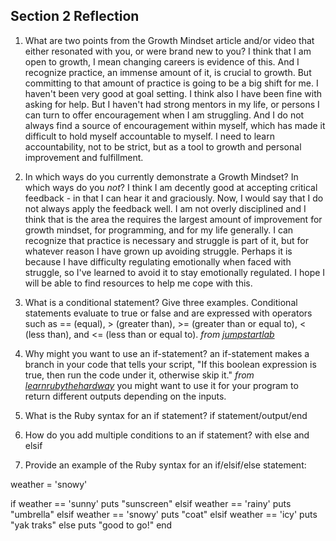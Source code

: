 ## Section 2 Reflection

1. What are two points from the Growth Mindset article and/or video that either resonated with you, or were brand new to you?
I think that I am open to growth, I mean changing careers is evidence of this. And I recognize practice, an immense amount of it, is crucial to growth. But committing to that amount of practice is going to be a big shift for me. I haven't been very good at goal setting.
I think also I have been fine with asking for help. But I haven't had strong mentors in my life, or persons I can turn to offer encouragement when I am struggling. And I do not always find a source of encouragement within myself, which has made it difficult to hold myself accountable to myself. I need to learn accountability, not to be strict, but as a tool to growth and personal improvement and fulfillment.

2. In which ways do you currently demonstrate a Growth Mindset? In which ways do you _not_?
I think I am decently good at accepting critical feedback - in that I can hear it and graciously. Now, I would say that I do not always apply the feedback well. I am not overly disciplined and I think that is the area the requires the largest amount of improvement for growth mindset, for programming, and for my  life generally. I can recognize that practice is necessary and struggle is part of it, but for whatever reason I have grown up avoiding struggle. Perhaps it is because I have difficulty regulating emotionally when faced with struggle, so I've learned to avoid it to stay emotionally regulated. I hope I will be able to find resources to help me cope with this.

3. What is a conditional statement? Give three examples.
 Conditional statements evaluate to true or false and are expressed with operators such as == (equal), > (greater than), >= (greater than or equal to), < (less than), and <= (less than or equal to). _from [jumpstartlab](http://tutorials.jumpstartlab.com/projects/ruby_in_100_minutes.html#9.-conditionals)_

4. Why might you want to use an if-statement?
an if-statement makes a branch in your code that tells your script, "If this boolean expression is true, then run the code under it, otherwise skip it." _from [learnrubythehardway](https://learnrubythehardway.org/book/ex30.html)_
you might want to use it for your program to return different outputs depending on the inputs.

5. What is the Ruby syntax for an if statement?
if statement/output/end

6. How do you add multiple conditions to an if statement?
with else and elsif

7. Provide an example of the Ruby syntax for an if/elsif/else statement:

weather = 'snowy'

if weather == 'sunny'
  puts "sunscreen"
elsif weather == 'rainy'
  puts "umbrella"
elsif weather == 'snowy'
  puts "coat"
elsif weather == 'icy'
  puts "yak traks"
else
  puts "good to go!"
end
